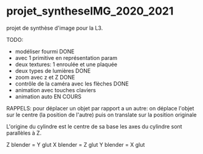 # projet_syntheseIMG_2020_2021
projet de synthèse d'image pour la L3. 

TODO:

* modéliser fourmi                              DONE
* avec 1 primitive en représentation param
* deux textures: 1 enroulée et une plaquée
* deux types de lumières                        DONE
* zoom avec z et Z                              DONE
* contrôle de la caméra avec les flèches        DONE
* animation avec touches claviers
* animation auto                                EN COURS

RAPPELS:
pour déplacer un objet par rapport a un autre:
on déplace l'objet sur le centre (la position de l'autre)
puis on translate sur la position originale

L'origine du cylindre est le centre de sa base
les axes du cylindre sont parallèles à Z.

Z blender = Y glut
X blender = Z glut
Y blender = X glut
